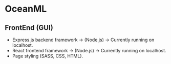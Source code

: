 # OceanML

## FrontEnd (GUI)
- Express.js backend framework -> (Node.js)
    -> Currently running on localhost.
- React frontend framework -> (Node.js)
    -> Currently running on localhost.
- Page styling (SASS, CSS, HTML).
